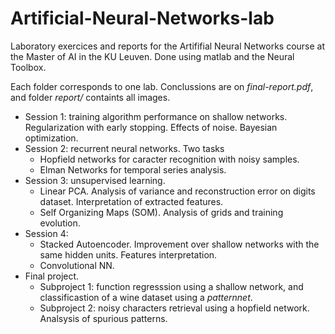# Artificial-Neural-Networks-lab
Laboratory exercices and reports for the Artififial Neural Networks course at the Master of AI in the KU Leuven. 
Done using matlab and the Neural Toolbox. 

Each folder corresponds to one lab. Conclussions are on *final-report.pdf*, and folder *report/* containts all images. 

- Session 1:  training algorithm performance on shallow networks. Regularization with early stopping.
Effects of noise. Bayesian optimization.
- Session 2: recurrent neural networks. Two tasks
    + Hopfield networks for caracter recognition with noisy samples.
    + Elman Networks for temporal series analysis.
- Session 3: unsupervised learning. 
    + Linear PCA. Analysis of variance and reconstruction error on digits dataset. Interpretation of extracted features.
    + Self Organizing Maps (SOM). Analysis of grids and training evolution.
- Session 4: 
    + Stacked Autoencoder. Improvement over shallow networks with the same hidden units. Features interpretation.
    + Convolutional NN. 
- Final project.
    + Subproject 1: function regresssion using a shallow network, and classificastion of a wine dataset using a *patternnet*.
    + Subproject 2: noisy characters retrieval using a hopfield network. Analsysis of spurious patterns.
